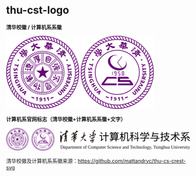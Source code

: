 # thu-cst-logo

**清华校徽 / 计算机系系徽**

<img src="SVG/thu-logo.svg" style="max-width:200px"/>
<img src="SVG/cst-logo.svg" style="max-width:200px"/>

**计算机系官网标志（清华校徽+计算机系系徽+文字）**

![](SVG/cst-logo-with-text.svg)

清华校徽及计算机系系徽来源：https://github.com/mattandryc/thu-cs-crest-svg
